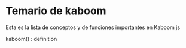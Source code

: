 # Temario de kaboom

Esta es la lista de conceptos y de funciones importantes en Kaboom js

kaboom()
: definition
